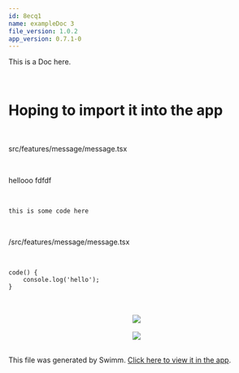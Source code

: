 ```yaml
---
id: 8ecq1
name: exampleDoc 3
file_version: 1.0.2
app_version: 0.7.1-0
---
```


This is a Doc here. 

<br/>

# Hoping to import it into the app

<br/>

src/features/message/message.tsx 

<br/>

hellooo
fdfdf

<br/>

`this is some code here`

<br/>

/src/features/message/message.tsx

<br/>

```
code() {
    console.log('hello');
}
```

<br/>

<div align="center"><img src="" style="width:'50%'"/></div>

<br/>

<div align="center"><img src="https://firebasestorage.googleapis.com/v0/b/swimm-dev-content/o/repositories%2FZ2l0aHViJTNBJTNBc3Rva2Utd2VhdGhlciUzQSUzQUFkZGllQ29oZW4%3D%2F443c0bab-fc68-4a00-8df8-2f8b9d98c3c0.png?alt=media&token=c1990e9c-dd0a-4b36-a7d0-d62772475290" style="width:'50%'"/></div>

<br/>

<div align="center"><img src="https://organicfeeds.com/wp-content/uploads/2021/03/How-To-Raise-A-Baby-Duck-scaled-1.jpg " style="width:'50%'"/></div>

<br/>

This file was generated by Swimm. [Click here to view it in the app](http://localhost:5000/repos/Z2l0aHViJTNBJTNBc3Rva2Utd2VhdGhlciUzQSUzQUFkZGllQ29oZW4=/docs/8ecq1).